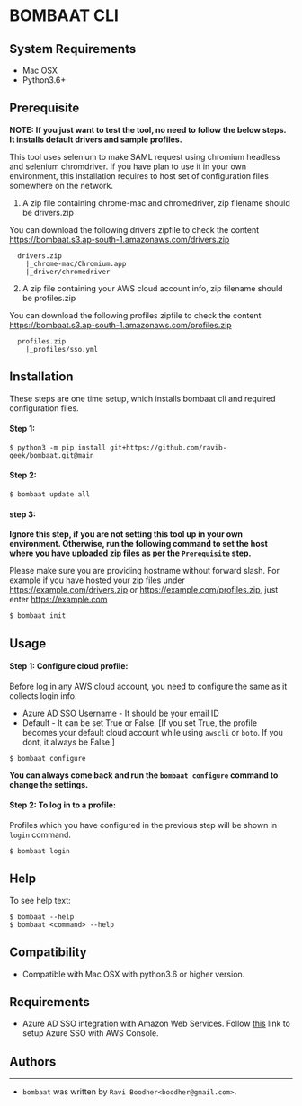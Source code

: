 
# BOMBAAT CLI

## System Requirements
* Mac OSX
* Python3.6+


## Prerequisite

**NOTE: If you just want to test the tool, no need to follow the below steps. It installs default drivers and sample profiles.**

This tool uses selenium to make SAML request using chromium headless and selenium chromdriver. If you have plan to use it in your own environment, this installation requires to host set of configuration files somewhere on the network.

1. A zip file containing chrome-mac and chromedriver, zip filename should be drivers.zip

  You can download the following drivers zipfile to check the content https://bombaat.s3.ap-south-1.amazonaws.com/drivers.zip

  ```shell
    drivers.zip
      |_chrome-mac/Chromium.app
      |_driver/chromedriver
  ```

2. A zip file containing your AWS cloud account info, zip filename should be profiles.zip

  You can download the following profiles zipfile to check the content https://bombaat.s3.ap-south-1.amazonaws.com/profiles.zip

  ```shell
    profiles.zip
      |_profiles/sso.yml
  ```

## Installation

These steps are one time setup, which installs bombaat cli and required configuration files.

#### Step 1:
```shell
$ python3 -m pip install git+https://github.com/ravib-geek/bombaat.git@main
```

#### Step 2:
```shell
$ bombaat update all
```

#### step 3:
**Ignore this step, if you are not setting this tool up in your own environment. Otherwise, run the following command to set the host where you have uploaded zip files as per the `Prerequisite` step.**

Please make sure you are providing hostname without forward slash. For example if you have hosted your zip files under https://example.com/drivers.zip or https://example.com/profiles.zip, just enter https://example.com

```shell
$ bombaat init
```

## Usage

#### Step 1: Configure cloud profile:

Before log in any AWS cloud account, you need to configure the same as it collects login info.

* Azure AD SSO Username - It should be your email ID
* Default - It can be set True or False. [If you set True, the profile becomes your default cloud account while using `awscli` or `boto`. If you dont, it always be False.]

```shell
$ bombaat configure
```
**You can always come back and run the `bombaat configure` command to change the settings.**

#### Step 2: To log in to a profile:

Profiles which you have configured in the previous step will be shown in `login` command.

```shell
$ bombaat login
```

## Help

To see help text:

```shell
$ bombaat --help
$ bombaat <command> --help
```

## Compatibility

* Compatible with Mac OSX with python3.6 or higher version.

## Requirements
* Azure AD SSO integration with Amazon Web Services. Follow [this](https://docs.microsoft.com/en-us/azure/active-directory/saas-apps/amazon-web-service-tutorial) link to setup Azure SSO with AWS Console.

## Authors
-------
* `bombaat` was written by `Ravi Boodher<boodher@gmail.com>`.
